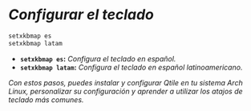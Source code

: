 <!-- Autor: Daniel Benjamin Perez Morales -->
<!-- GitHub: https://github.com/DanielPerezMoralesDev13 -->
<!-- Correo electrónico: danielperezdev@proton.me -->

# ***Configurar el teclado***

```bash
setxkbmap es
setxkbmap latam
```

- **`setxkbmap es`:** *Configura el teclado en español.*
- **`setxkbmap latam`:** *Configura el teclado en español latinoamericano.*

*Con estos pasos, puedes instalar y configurar Qtile en tu sistema Arch Linux, personalizar su configuración y aprender a utilizar los atajos de teclado más comunes.*
